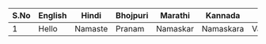 | S.No | English | Hindi  | Bhojpuri | Marathi | Kannada | Tamil     | Telugu  |
|------|---------|--------|----------|---------|---------|-----------|---------|
| 1    | Hello   | Namaste| Pranam   | Namaskar| Namaskara| Vanakkam  | Namaskaram|
